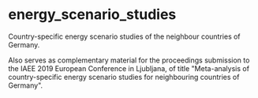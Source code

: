 # energy_scenario_studies
Country-specific energy scenario studies of the neighbour countries of Germany.

Also serves as complementary material for the proceedings submission to the IAEE 2019 European Conference in Ljubljana, of title "Meta-analysis of country-specific energy scenario studies for neighbouring countries of Germany".
